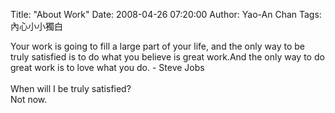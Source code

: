 Title: "About Work"
Date: 2008-04-26 07:20:00
Author: Yao-An Chan
Tags: 內心小小獨白


<div class='post'>
Your work is going to fill a large part of your life, and the only way to be truly satisfied is to do what you believe is great work.And the only way to do great work is to love what you do. -  Steve Jobs<br /><br />When will I be truly satisfied?<br />Not now.</div>
